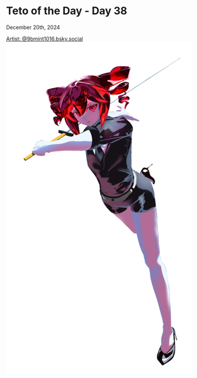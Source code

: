 # Teto of the Day - Day 38
<div class="post-date">December 20th, 2024</div>


[Artist: @9bmint1016.bsky.social](https://bsky.app/profile/9bmint1016.bsky.social/post/3ldnvjr6a422w)
![Kasane Teto Art](/totd/DAY_38.jpg)